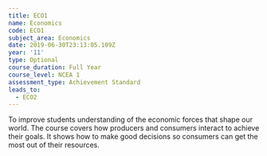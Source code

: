 ```yaml
---
title: ECO1
name: Economics
code: ECO1
subject_area: Economics
date: 2019-06-30T23:13:05.109Z
year: '11'
type: Optional
course_duration: Full Year
course_level: NCEA 1
assessment_type: Achievement Standard
leads_to:
  - ECO2
---
```

To improve students understanding of the economic forces that shape our world. The course covers how producers and consumers interact to achieve their goals. It shows how to make good decisions so consumers can get the most out of their resources.
